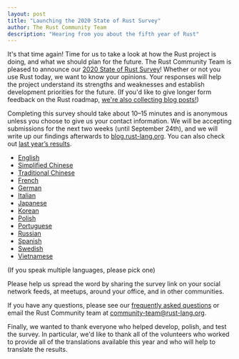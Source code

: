 ```yaml
---
layout: post
title: "Launching the 2020 State of Rust Survey"
author: The Rust Community Team
description: "Hearing from you about the fifth year of Rust"
---
```


It's that time again! Time for us to take a look at how the Rust project is doing, and what we should plan for the future. The Rust Community Team is pleased to announce our [2020 State of Rust Survey][survey]! Whether or not you use Rust today, we want to know your opinions. Your responses will help the project understand its strengths and weaknesses and establish development priorities for the future. (If you'd like to give longer form feedback on the Rust roadmap, [we're also collecting blog posts!](https://blog.rust-lang.org/2020/09/03/Planning-2021-Roadmap.html))

Completing this survey should take about 10–15 minutes and is anonymous unless you choose to give us your contact information. We will be accepting submissions for the next two weeks (until September 24th), and we will write up our findings afterwards to [blog.rust-lang.org]. You can also check out [last year’s results][2019 survey].

- [English][survey]
- [Simplified Chinese]
- [Traditional Chinese]
- [French]
- [German]
- [Italian]
- [Japanese]
- [Korean]
- [Polish]
- [Portuguese]
- [Russian]
- [Spanish]
- [Swedish]
- [Vietnamese]

(If you speak multiple languages, please pick one)

Please help us spread the word by sharing the survey link on your social network feeds, at meetups, around your office, and in other communities.

If you have any questions, please see our [frequently asked questions] or email the Rust Community team at [community-team@rust-lang.org].

Finally, we wanted to thank everyone who helped develop, polish, and test the survey. In particular, we'd like to thank all of the volunteers who worked to provide all of the translations available this year and who will help to translate the results.

[blog.rust-lang.org]: https://blog.rust-lang.org
[frequently asked questions]: https://forge.rust-lang.org/community/survey-faq.html
[community-team@rust-lang.org]: mailto:community-team@rust-lang.org
[2019 survey]: https://blog.rust-lang.org/2020/04/17/Rust-survey-2019.html

[survey]: https://docs.google.com/forms/d/e/1FAIpQLSf__XKjS2xa55jUOi78ONvjG0elG5ZWqOz0MYdX6sgmcjb5pw/viewform?usp=sf_link
[Portuguese]: https://docs.google.com/forms/d/e/1FAIpQLSeMTgzEh1MIvOnH0RPcyZVcg1OOcjsjp1eR55KrTQsP6jvOvQ/viewform?usp=sf_link
[Simplified Chinese]: https://wj.qq.com/s2/7111747/269f
[Polish]: https://docs.google.com/forms/d/e/1FAIpQLScBvNYpnh4fUyCUaUt6Er7jA96HONN7aoQFSloGGPnZPq8z4w/viewform?usp=sf_link
[Vietnamese]: https://docs.google.com/forms/d/e/1FAIpQLSc_EKfKS8ZMxGyqGMLZvPL7cBbYT-CN33i13rxkIXq_CDxXHw/viewform?usp=sf_link
[French]: https://docs.google.com/forms/d/e/1FAIpQLSf4nsxMALOgsibbOuOCyqtw_kRXw5S3GXT-zD91vCokP9T1QA/viewform?usp=sf_link
[Italian]: https://docs.google.com/forms/d/e/1FAIpQLSc_QaYM_YNgqXuykSPpTHsK9A-kPmpXhrDJGwbMMKnkYbDcug/viewform?usp=sf_link
[Korean]: https://docs.google.com/forms/d/1vPoB5oz50dbJFyO98N2qeDUK1QAnwd5OQA4GRcEIrr8/viewform?edit_requested=true
[Spanish]: https://docs.google.com/forms/d/e/1FAIpQLScn-49B-k7ZD6PUb6PqzE_X105X4KHJ9BJrYEZ0PIN8v6H6IA/viewform?usp=sf_link
[Russian]: https://docs.google.com/forms/d/e/1FAIpQLSccIcuXtEj-XmzGRDr_JJeW9gf1xN-PC31L3oSbGPhqedQV6g/viewform?usp=sf_link
[Traditional Chinese]: https://docs.google.com/forms/d/e/1FAIpQLSdExtEatN0UOsjmadXcGcHyQpwuhsgkLCQb-VLoRzL9P1K5iw/viewform?usp=sf_link
[Swedish]: https://docs.google.com/forms/d/e/1FAIpQLSdt0KZFqf9tR-xb7JV3uiAWTuLlotN8LbTgGBr2H2rpsQDIJQ/viewform?usp=sf_link
[German]: https://docs.google.com/forms/d/e/1FAIpQLSeNx7KKNM48dWycfwGzcJV3z87cwG941n4rke_-HQeblRUHDw/viewform?usp=sf_link
[Japanese]: https://docs.google.com/forms/d/e/1FAIpQLSe68ThS0F1rmCDJJy4v7GfLVKQiUi8KGvJcr2OLyr8brvWM_Q/viewform?usp=sf_link

